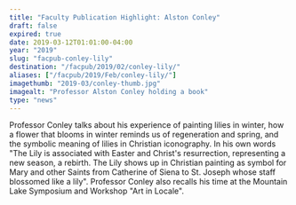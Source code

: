 ```yaml
---
title: "Faculty Publication Highlight: Alston Conley"
draft: false
expired: true
date: 2019-03-12T01:01:00-04:00
year: "2019"
slug: "facpub-conley-lily"
destination: "/facpub/2019/02/conley-lily/"
aliases: ["/facpub/2019/Feb/conley-lily/"]
imagethumb: "2019-03/conley-thumb.jpg"
imagealt: "Professor Alston Conley holding a book"
type: "news"
---
```


Professor Conley talks about his experience of painting lilies in winter, how a flower that blooms in winter reminds us of regeneration and spring, and the symbolic meaning of lilies in Christian iconography. In his own words "The Lily is associated with Easter and Christ's resurrection, representing a new season, a rebirth. The Lily shows up in Christian painting as symbol for Mary and other Saints from Catherine of Siena to St. Joseph whose staff blossomed like a lily". Professor Conley also recalls his time at the Mountain Lake Symposium and Workshop "Art in Locale".
